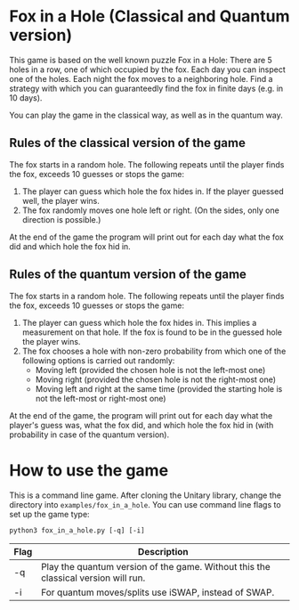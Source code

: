 # Fox in a Hole (Classical and Quantum version)

This game is based on the well known puzzle Fox in a Hole: There are 5 holes in a row, one of which occupied by the fox. Each day you can inspect one of the holes. Each night the fox moves to a neighboring hole. Find a strategy with which you can guaranteedly find the fox in finite days (e.g. in 10 days).

You can play the game in the classical way, as well as in the quantum way. 

## Rules of the classical version of the game
The fox starts in a random hole. The following repeats until the player finds the fox, exceeds 10 guesses or stops the game:
1.  The player can guess which hole the fox hides in. If the player guessed well, the player wins.
2.  The fox randomly moves one hole left or right. (On the sides, only one direction is possible.)

At the end of the game the program will print out for each day what the fox did and which hole the fox hid in.

## Rules of the quantum version of the game
The fox starts in a random hole. The following repeats until the player finds the fox, exceeds 10 guesses or stops the game:
1.  The player can guess which hole the fox hides in. This implies a measurement on that hole. If the fox is found to be in the guessed hole the player wins.
2.  The fox chooses a hole with non-zero probability from which one of the following options is carried out randomly:
    * Moving left (provided the chosen hole is not the left-most one)
    * Moving right (provided the chosen hole is not the right-most one)
    * Moving left and right at the same time (provided the starting hole is not the left-most or right-most one)

At the end of the game, the program will print out for each day what the player's guess was, what the fox did, and which hole the fox hid in (with probability in case of the quantum version). 

# How to use the game

This is a command line game. After cloning the Unitary library, change the directory into `examples/fox_in_a_hole`. You can use command line flags to set up the game type:

    python3 fox_in_a_hole.py [-q] [-i]

| Flag | Description |
|------|-------------|
| -q | Play the quantum version of the game. Without this the classical version will run. |
| -i | For quantum moves/splits use iSWAP, instead of SWAP. |
   
